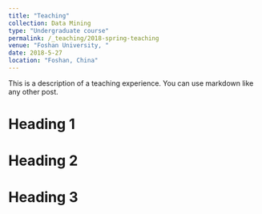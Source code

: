 ```yaml
---
title: "Teaching"
collection: Data Mining
type: "Undergraduate course"
permalink: /_teaching/2018-spring-teaching
venue: "Foshan University, "
date: 2018-5-27
location: "Foshan, China"
---
```


This is a description of a teaching experience. You can use markdown like any other post.

Heading 1
======

Heading 2
======

Heading 3
======
